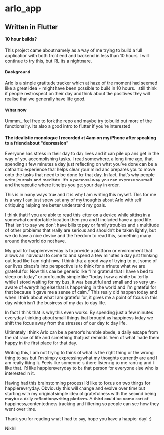 # arlo_app

## Written in Flutter  

#### 10 hour builds? 
This project came about namely as a way of me trying to build a full application with both front end and backend in less than 10 hours. I will continue to try this, but IRL its a nightmare. 

#### Background 
Arlo is a simple gratitude tracker which at haze of the moment had seemed like a great idea + might have been possible to build in 10 hours. I still think if people restrospect on their day and think about the positives they will realise that we generally have life good. 

#### What now 
Ummm...feel free to fork the repo and maybe try to build out more of the functionality. Its also a good intro to flutter if you're interested

#### The idealistic monologue I recorded at 4am on my iPhone after speaking to a friend about "depression"
Everyone has stress in their day to day lives and it can pile up and get in the way of you accomplishing tasks. I read somewhere, a long time ago, that spending a few minutes a day just reflecting on what you’ve done can be a cathartic experience that helps clear your mind and prepares you to move onto the tasks that need to be done for that day. In fact, that’s why people write journals and meditate. It’s a personal way you can express yourself and therapeutic where it helps you get your day in order.

This is in many ways true and it is why I am writing this myself. This for me is a way I can just spew out any of my thoughts about Arlo with self critiquing helping me better understand my goals. 

I think that if you are able to read this letter on a device while sitting in a somewhat comfortable location then you and I included have a good life. That isn’t to say we don’t have bills to pay or family troubles and a multitude of other problems that really are serious and shouldn’t be taken lightly, but we do have a nice device and the freedom to read this, something many around the world do not have.

My goal for happiereveryday is to provide a platform or environment that allows an individual to come to and spend a few minutes a day just thinking out loud like I am right now. I think that a good way of trying to put some of our lives chaos's into perspective is to think for a minute what we are grateful for. Now this can be generic like “I’m grateful that I have a bed to sleep on today”  or profoundly simple like “today i saw a white butterfly while I stood waiting for my bus, it was beautiful and small and so very un-aware of everything else that is happening in the world and I’m grateful for that because it gave me a sense of calm.” This really did happen today and when I think about what I am grateful for, it gives me a point of focus in this day which isn’t the business of my day to day life. 

In fact I think that is why this even works. By spending just a few minutes everyday thinking about small things that brought us happiness today we shift the focus away from the stresses of our day to day life. 

Ultimately I think Arlo can be a person’s humble abode, a daily escape from the rat race of life and something that just reminds them of what made them happy in the first place for that day. 

Writing this, I am not trying to think of what is the right thing or the wrong thing to say but I’m simply expressing what my thoughts currently are and I am really liking it. Feels like someone is there listening to me ranting and I like that. I’d like happiereveryday to be that person for everyone else who is interested in it. 

Having had this brainstorming process I’d like to focus on two things for happiereveryday. Obviously this will change and evolve over time but starting with my original simple idea of gratefulness with the second being maybe a daily reflection/writing platform. A third could be some sort of happiness/contentedness tracking and filtering so people can see how they went over time. 

Thank you for reading what I had to say, hope you have a happier day! :)

Nikhil 
